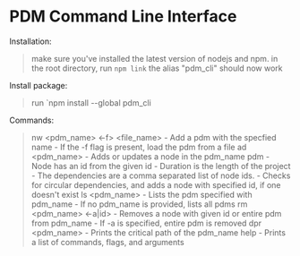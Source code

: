 # PDM Command Line Interface

Installation: 
  > make sure you've installed the latest version of nodejs and npm.
  > in the root directory, run `npm link`
  > the alias "pdm_cli" should now work

Install package:
  > run `npm install --global pdm_cli

Commands:
  > nw <pdm_name> <-f> <file_name>
    - Add a pdm with the specfied name
    - If the -f flag is present, load the pdm from a file
  > ad <pdm_name> <id> <duration> <dependencies>
    - Adds or updates a node in the pdm_name pdm
    - Node has an id from the given id
    - Duration is the length of the project
    - The dependencies are a comma separated list of node ids. 
    - Checks for circular dependencies, and adds a node with specified id, if one doesn't exist
  > ls <pdm_name>
    - Lists the pdm specified with pdm_name
    - If no pdm_name is provided, lists all pdms
  > rm <pdm_name> <-a|id>
    - Removes a node with given id or entire pdm from pdm_name
    - If -a is specified, entire pdm is removed
  > dpr <pdm_name>
    - Prints the critical path of the pdm_name
  > help
    - Prints a list of commands, flags, and arguments
